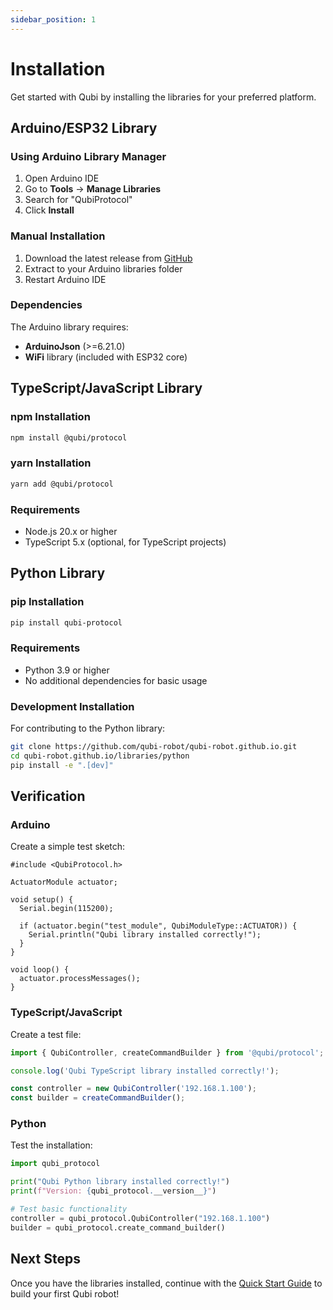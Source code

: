 ```yaml
---
sidebar_position: 1
---
```


# Installation

Get started with Qubi by installing the libraries for your preferred platform.

## Arduino/ESP32 Library

### Using Arduino Library Manager

1. Open Arduino IDE
2. Go to **Tools** → **Manage Libraries**
3. Search for "QubiProtocol"
4. Click **Install**

### Manual Installation

1. Download the latest release from [GitHub](https://github.com/qubi-robot/qubi-robot.github.io/releases)
2. Extract to your Arduino libraries folder
3. Restart Arduino IDE

### Dependencies

The Arduino library requires:
- **ArduinoJson** (>=6.21.0)
- **WiFi** library (included with ESP32 core)

## TypeScript/JavaScript Library

### npm Installation

```bash
npm install @qubi/protocol
```

### yarn Installation

```bash
yarn add @qubi/protocol
```

### Requirements

- Node.js 20.x or higher
- TypeScript 5.x (optional, for TypeScript projects)

## Python Library

### pip Installation

```bash
pip install qubi-protocol
```

### Requirements

- Python 3.9 or higher
- No additional dependencies for basic usage

### Development Installation

For contributing to the Python library:

```bash
git clone https://github.com/qubi-robot/qubi-robot.github.io.git
cd qubi-robot.github.io/libraries/python
pip install -e ".[dev]"
```

## Verification

### Arduino

Create a simple test sketch:

```arduino
#include <QubiProtocol.h>

ActuatorModule actuator;

void setup() {
  Serial.begin(115200);
  
  if (actuator.begin("test_module", QubiModuleType::ACTUATOR)) {
    Serial.println("Qubi library installed correctly!");
  }
}

void loop() {
  actuator.processMessages();
}
```

### TypeScript/JavaScript

Create a test file:

```typescript
import { QubiController, createCommandBuilder } from '@qubi/protocol';

console.log('Qubi TypeScript library installed correctly!');

const controller = new QubiController('192.168.1.100');
const builder = createCommandBuilder();
```

### Python

Test the installation:

```python
import qubi_protocol

print("Qubi Python library installed correctly!")
print(f"Version: {qubi_protocol.__version__}")

# Test basic functionality
controller = qubi_protocol.QubiController("192.168.1.100")
builder = qubi_protocol.create_command_builder()
```

## Next Steps

Once you have the libraries installed, continue with the [Quick Start Guide](./quick-start.md) to build your first Qubi robot!